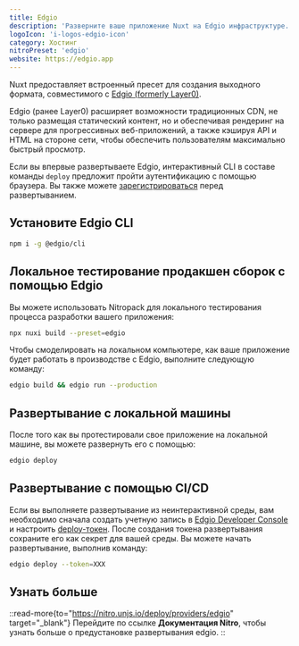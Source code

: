 ```yaml
---
title: Edgio
description: 'Разверните ваше приложение Nuxt на Edgio инфраструктуре.'
logoIcon: 'i-logos-edgio-icon'
category: Хостинг
nitroPreset: 'edgio'
website: https://edgio.app
---
```


Nuxt предоставляет встроенный пресет для создания выходного формата, совместимого с [Edgio (formerly Layer0)](https://edg.io/).

Edgio (ранее Layer0) расширяет возможности традиционных CDN, не только размещая статический контент, но и обеспечивая рендеринг на сервере для прогрессивных веб-приложений, а также кэшируя API и HTML на стороне сети, чтобы обеспечить пользователям максимально быстрый просмотр.

Если вы впервые развертываете Edgio, интерактивный CLI в составе команды `deploy` предложит пройти аутентификацию с помощью браузера. Вы также можете [зарегистрироваться](https://edgio.app/signup) перед развертыванием.

## Установите Edgio CLI

```bash
npm i -g @edgio/cli
```

## Локальное тестирование продакшен сборок с помощью Edgio

Вы можете использовать Nitropack для локального тестирования процесса разработки вашего приложения:

```bash
npx nuxi build --preset=edgio
```

Чтобы смоделировать на локальном компьютере, как ваше приложение будет работать в производстве с Edgio, выполните следующую команду:

```bash
edgio build && edgio run --production
```

## Развертывание с локальной машины

После того как вы протестировали свое приложение на локальной машине, вы можете развернуть его с помощью:

```bash
edgio deploy
```

## Развертывание с помощью CI/CD

Если вы выполняете развертывание из неинтерактивной среды, вам необходимо сначала создать учетную запись в [Edgio Developer Console](https://app.layer0.co) и настроить [deploy-токен](https://docs.edg.io/guides/basics/deploy#deploy-from-ci). После создания токена развертывания сохраните его как секрет для вашей среды. Вы можете начать развертывание, выполнив команду:

```bash
edgio deploy --token=XXX
```

## Узнать больше

::read-more{to="https://nitro.unjs.io/deploy/providers/edgio" target="_blank"}
Перейдите по ссылке **Документация Nitro**, чтобы узнать больше о предустановке развертывания edgio.
::
